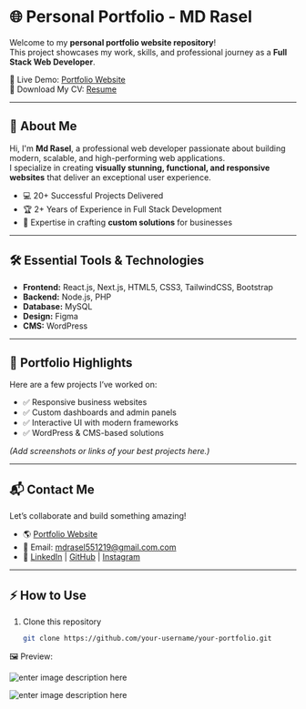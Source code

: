 
# 🌐 Personal Portfolio - MD Rasel

Welcome to my **personal portfolio website repository**!  
This project showcases my work, skills, and professional journey as a **Full Stack Web Developer**.  

🚀 Live Demo: [Portfolio Website](https://your-portfolio-link.com)  
📄 Download My CV: [Resume](#)  

---

## 👤 About Me
Hi, I'm **Md Rasel**, a professional web developer passionate about building modern, scalable, and high-performing web applications.  
I specialize in creating **visually stunning, functional, and responsive websites** that deliver an exceptional user experience.  

- 💻 20+ Successful Projects Delivered  
- 🏆 2+ Years of Experience in Full Stack Development  
- 🎯 Expertise in crafting **custom solutions** for businesses  

---

## 🛠️ Essential Tools & Technologies

- **Frontend:** React.js, Next.js, HTML5, CSS3, TailwindCSS, Bootstrap  
- **Backend:** Node.js, PHP  
- **Database:** MySQL  
- **Design:** Figma  
- **CMS:** WordPress  

---

## 📂 Portfolio Highlights
Here are a few projects I’ve worked on:

- ✅ Responsive business websites  
- ✅ Custom dashboards and admin panels  
- ✅ Interactive UI with modern frameworks  
- ✅ WordPress & CMS-based solutions  

*(Add screenshots or links of your best projects here.)*  

---

## 📬 Contact Me
Let’s collaborate and build something amazing!  

- 🌎 [Portfolio Website](https://md-rasel.vercel.app/)  
- 📧 Email: mdrasel551219@gmail.com.com  
- 💼 [LinkedIn](https://www.linkedin.com/in/md-rasel-talukderbd/) | [GitHub](https://github.com/mdraseltalukder) | [Instagram](https://www.instagram.com/mdraseltalukdrr/)  

---

## ⚡ How to Use
1. Clone this repository  
   ```bash
   git clone https://github.com/your-username/your-portfolio.git


🖼️ Preview: 

![enter image description here](https://github.com/mdraseltalukder/MD-Rasel/blob/main/public/images/ss2.png?raw=true)

![enter image description here](https://github.com/mdraseltalukder/MD-Rasel/blob/main/public/images/public/images/fe460480-7679-4d66-8492-b5179430f23b.png?raw=true)
